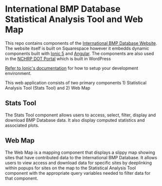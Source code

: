 # International BMP Database Statistical Analysis Tool and Web Map

This repo contains components of the [International BMP Database Website](https://bmpdatabase.org). The website itself is built on Squarespace however it embedds dynamic components built with [Ionic 5](https://ionicframework.com/docs) and [Angular](https://github.com/angular/angular). The components are also used in the [NCHRP DOT Portal](https://dot.bmpdatabase.org/) which is built in WordPress

[Refer to Ionic's documentation](https://ionicacademy.com/getting-started-with-ionic-4/) for how to setup your development environment.

This web application consists of two primary components 1) Statistical Analysis Tool (Stats Tool) and 2) Web Map

## Stats Tool

The Stats Tool component allows users to access, select, filter, display and download BMP Database data. It also display computed statistics and associated plots.

## Web Map

The Web Map is a mapping component that displays a slippy map showing sites that have contributed data to the International BMP Database. It allows users to view access and download data for specific sites by deeplinking within popups for sites on the map to the Statistical Analysis Tool component with the appropriate query variables needed to filter data for that component.
